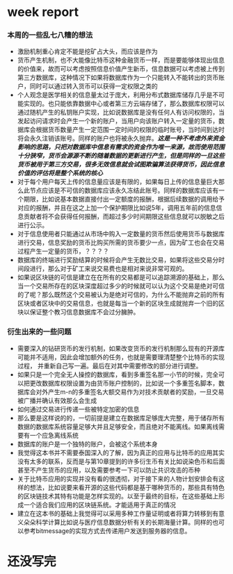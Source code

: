  # week report
### 本周的一些乱七八糟的想法
- 激励机制重心肯定不能是挖矿占大头，而应该是作为
- 货币产生机制，也不大能像比特币这种金融货币一样，而是要能够体现出信息的价值来，故而可以考虑按照信息价值产生新币，信息数据可以考虑被上传到第三方数据库，这种情况下如果将数据库作为一个只能转入不能转出的货币账户，同时可以通过转入货币可以获得一定权限之类的
- 个人观念是医学相关的信息量太过于庞大，利用分布式数据库储存几乎是不可能实现的。也只能依靠数据中心或者第三方云端存储了，那么数据库权限可以通过随机产生的私钥账户实现，比如说数据库是没有任何人有访问权限的，当发起访问请求时会产生一个新的账户，当用户向该账户转入一定量的货币，数据库会根据货币数量产生一定范围一定时间的权限的临时账号，当时间到达时将会永久注销该账号。同样的账户也将被永久抛弃。***这是一种不考虑外来资金影响的思路，只把对数据库中信息有需求的资金作为唯一来源，故而使用范围十分狭窄，货币会源源不断的随着数据的更新进行产生，但是同样的一旦这些货币被用于第三方交易，很多无效信息就会试图欺骗算法获得货币，因此信息价值的评估将是整个系统的核心***
- 对于每个用户每天上传的信息量应该是有限的，如果每日上传的信息量巨大那么此节点应该是不可信的数据库应该永久冻结此账号。同样的数据库应该有一个期限，比如说基本数据直接付出一定额度的报酬，根据后续数据的调用给予对应的报酬，并且在这之上加一个保护期限比如说5年，调用五年前的信息信息贡献者将不会获得任何报酬，而超过多少时间期限这些信息就可以脱敏之后进行公示。
- 对于信息使用者只能通过从市场中购入一定数量的货币然后使用货币与数据库进行交易，信息奖励的货币比购买所需的货币要少一点，因为矿工也会在交易过程产生一定量的货币，？？？？
- 数据库的终端进行奖励结算的时候将会产生无数比交易，如果将这些交易分时间段进行，那么对于矿工来说交易费也是相对来说非常可观的。
- 如果说区块链的可信是建立在在所有的交易都是可以追踪溯源的基础上，那么当一个交易所存在的区块深度超过多少的时候就可以认为这个交易是绝对可信的了呢？那么既然这个交易被认为是绝对可信的，为什么不能抛弃之前的所有区块或者区块中的交易信息，也就是每当一个新的区块生成就抛弃一个旧的区块以保证整个教习信息数据库不会过分臃肿。

### 衍生出来的一些问题
- 需要深入的钻研货币的发行机制，如果改变货币的发行机制那么现有的开源库可能并不适用，因此会增加额外的任务，也就是需要理清楚整个比特币的实现过程， 并重新自己写一遍。最后在对其中需要修改的部分进行调整。
- 如果只是一个完全无人操控的数据库，看到多重签名那一小节的时候，完全可以把更改数据库权限设置为由货币账户控制的，比如说一个多重签名脚本，数据库会对外产生m-n的多重签名大额交易作为对技术贡献者的奖励，一旦交易被广播并确认有效那么会生成
- 如何通过交易进行传递一些被特定加密的信息
- 那么要是这样说的的，一切前提是建立在数据库足够庞大完整，用于储存所有数据的数据库系统容量足够大并且足够安全，而且绝对不能离线。如果离线需要有一个应急离线系统
- 数据库的账户是一个独特的账户，会被这个系统本身
- 我觉得这本书并不需要泰国深入的了解，因为真正的应用与比特币的应用其实没有太多的联系，反而是与第10章提到的许多衍生币有关比如说染色币和后面甚至不产生货币的应用，以及需要参考一下可以防止共识攻击的币种
- 关于比特币应用的实现并没有看的很透彻，对于接下来的人物计划安排会有这样的想法，比如说要来看开源的这些代码都是基于哪种货币的，那些具有特色的区块链技术其特有功能是怎样实现的。以至于最终的目标，在这些基础上形成一个适合我们应用的区块链系统。才能适用于真正的情况
- 建立在这本书的基础上我觉得可以采用多种工作量证明或者将算力转移到有意义朵朵科学计算比如说与医疗信息数据分析有关的长期海量计算。同样的也可以参考bitmessage的实现方式去传递用户发送到服务器的信息。
# 还没写完
